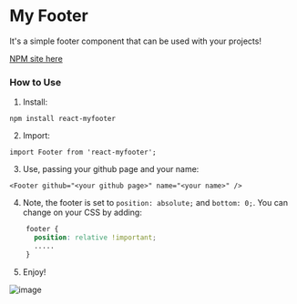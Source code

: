 # My Footer

It's a simple footer component that can be used with your projects!

[NPM site here](https://www.npmjs.com/package/react-myfooter)

### How to Use

1. Install:

`npm install react-myfooter`

2. Import:

`import Footer from 'react-myfooter';`

3. Use, passing your github page and your name:

`<Footer github="<your github page>" name="<your name>" />`

4. Note, the footer is set to `position: absolute;` and `bottom: 0;`. You can change on your CSS by adding:

```css
    footer {
      position: relative !important; 
      .....
    }
```

5. Enjoy!

![image](https://i.imgur.com/BWjRTNB.png)
